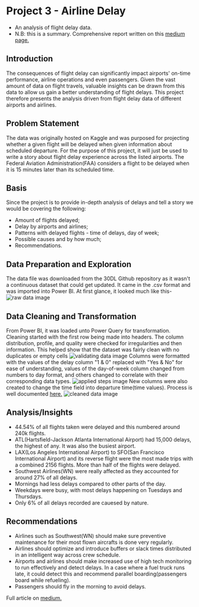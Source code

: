 # Project 3 - Airline Delay
* An analysis of flight delay data.
* N.B: this is a summary. Comprehensive report written on this [medium page.](https://medium.com/@seyi_)

## Introduction
The consequences of flight delay can significantly impact airports' on-time performance, airline operations and even passengers. Given the vast amount of data on flight travels, valuable insights can be drawn from this data to allow us gain a better understanding of flight delays. This project therefore presents the analysis driven from flight delay data of different airports and airlines.

## Problem Statement 
The data was originally hosted on Kaggle and was purposed for projecting whether a given flight will be delayed  when given information about scheduled departure. For the purpose of this project, it will just be used to write a story about flight delay experience across the listed airports.
The Federal Aviation Administration(FAA) considers a flight to be delayed when it is 15 minutes later than its scheduled time.

## Basis
Since the project is to provide in-depth analysis of delays and tell a story we would be covering the following:
* Amount of flights delayed;
* Delay by airports and airlines;
* Patterns with delayed flights - time of delays, day of week;
* Possible causes and by how much;
* Recommendations.

## Data Preparation and Exploration
The data file was downloaded from the 30DL Github repository as it wasn't a continuous dataset that could get updated. It came in the .csv format and was imported into Power BI. At first glance, it looked much like this-
![raw data image]()

## Data Cleaning and Transformation
From Power BI, it was loaded unto Power Query for transformation. Cleaning started with the first row being made into headers. The column distribution, profile, and quality were checked for irregularities and then information. This helped show that the dataset was fairly clean with no duplicates or empty cells
![validating data image]()
Columns were formatted with the values of the delay column "1 & 0" replaced with "Yes & No" for ease of understanding, values of the day-of-week column changed from numbers to day format, and others changed to correlate with their corresponding data types.
![applied steps image]()
New columns were also created to change the time field into departure time(time values). Process is well documented [here.](https://medium.com/@seyi_)
![cleaned data image]()

## Analysis/Insights
* 44.54% of all flights taken were delayed and this numbered around 240k flights.
* ATL(Hartsfield-Jackson Atlanta International Airport) had 15,000 delays, the highest of any. It was also the busiest airport.
* LAX(Los Angeles International Airport) to SFO(San Francisco International Airport) and its reverse flight were the most made trips with a combined 2156 flights. More than half of the flights were delayed.
* Southwest Airlines(WN) were really affected as they accounted for around 27% of all delays.
* Mornings had less delays compared to other parts of the day.
* Weekdays were busy, with most delays happening on Tuesdays and Thursdays.
* Only 6% of all delays recorded are cauesed by nature.

## Recommendations
* Airlines such as Southwest(WN) should make sure preventive maintenance for their most flown aircrafts is done very regularly.
* Airlines should optimize and introduce buffers or slack times distributed in an intelligent way across crew schedule.
* Airports and airlines should make increased use of high tech monitoring to run effectively and detect delays. In a case where a fuel truck runs late, it could detect this and recommend parallel boarding(passengers board while refueling).
* Passengers should fly in the morning to avoid delays.

Full article on [medium.](https://medium.com/@seyi_)
